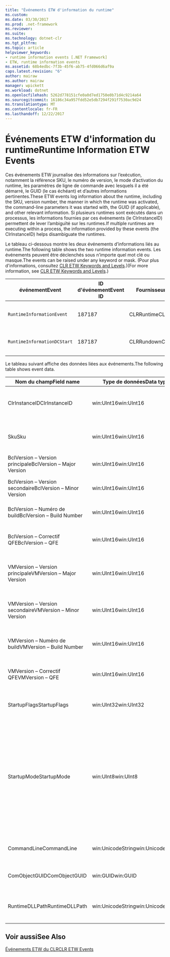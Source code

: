 ```yaml
---
title: "Événements ETW d'information du runtime"
ms.custom: 
ms.date: 03/30/2017
ms.prod: .net-framework
ms.reviewer: 
ms.suite: 
ms.technology: dotnet-clr
ms.tgt_pltfrm: 
ms.topic: article
helpviewer_keywords:
- runtime information events [.NET Framework]
- ETW, runtime information events
ms.assetid: 68b4edbc-7f3b-45f6-ab75-4fd066d6af9a
caps.latest.revision: "6"
author: mairaw
ms.author: mairaw
manager: wpickett
ms.workload: dotnet
ms.openlocfilehash: 5262d778151cfe0a0d7ed1750e0b71d4c9214a64
ms.sourcegitcommit: 16186c34a957fdd52e5db7294f291f7530ac9d24
ms.translationtype: MT
ms.contentlocale: fr-FR
ms.lasthandoff: 12/22/2017
---
```

# <a name="runtime-information-etw-events"></a><span data-ttu-id="914ad-102">Événements ETW d'information du runtime</span><span class="sxs-lookup"><span data-stu-id="914ad-102">Runtime Information ETW Events</span></span>
<span data-ttu-id="914ad-103">Ces événements ETW journalise des informations sur l’exécution, notamment la référence SKU, le numéro de version, le mode d’activation du runtime, les paramètres de ligne de commande avec lesquels il a été démarré, le GUID (le cas échéant) et d’autres informations pertinentes.</span><span class="sxs-lookup"><span data-stu-id="914ad-103">These ETW events log information about the runtime, including the SKU, version number, the manner in which the runtime was activated, the command-line parameters it was started with, the GUID (if applicable), and other relevant information.</span></span> <span data-ttu-id="914ad-104">Si plusieurs runtimes sont exécutés dans un processus, les informations fournies par ces événements (le ClrInstanceID) permettent de lever l’ambiguïté sur les runtimes.</span><span class="sxs-lookup"><span data-stu-id="914ad-104">If multiple runtimes are executing within a process, the information provided by these events (the ClrInstanceID) helps disambiguate the runtimes.</span></span>  
  
 <span data-ttu-id="914ad-105">Le tableau ci-dessous montre les deux événements d’informations liés au runtime.</span><span class="sxs-lookup"><span data-stu-id="914ad-105">The following table shows the two runtime information events.</span></span> <span data-ttu-id="914ad-106">Les événements peuvent être déclenchés sous n’importe quel mot clé ou masque.</span><span class="sxs-lookup"><span data-stu-id="914ad-106">The events can be raised under any keyword or mask.</span></span> <span data-ttu-id="914ad-107">(Pour plus d'informations, consultez [CLR ETW Keywords and Levels](../../../docs/framework/performance/clr-etw-keywords-and-levels.md).)</span><span class="sxs-lookup"><span data-stu-id="914ad-107">(For more information, see [CLR ETW Keywords and Levels](../../../docs/framework/performance/clr-etw-keywords-and-levels.md).)</span></span>  
  
|<span data-ttu-id="914ad-108">événement</span><span class="sxs-lookup"><span data-stu-id="914ad-108">Event</span></span>|<span data-ttu-id="914ad-109">ID d'événement</span><span class="sxs-lookup"><span data-stu-id="914ad-109">Event ID</span></span>|<span data-ttu-id="914ad-110">Fournisseur</span><span class="sxs-lookup"><span data-stu-id="914ad-110">Provider</span></span>|<span data-ttu-id="914ad-111">Description</span><span class="sxs-lookup"><span data-stu-id="914ad-111">Description</span></span>|  
|-----------|--------------|--------------|-----------------|  
|`RuntimeInformationEvent`|<span data-ttu-id="914ad-112">187</span><span class="sxs-lookup"><span data-stu-id="914ad-112">187</span></span>|<span data-ttu-id="914ad-113">CLRRuntime</span><span class="sxs-lookup"><span data-stu-id="914ad-113">CLRRuntime</span></span>|<span data-ttu-id="914ad-114">Déclenché lorsqu’un runtime est chargé.</span><span class="sxs-lookup"><span data-stu-id="914ad-114">Raised when a runtime is loaded.</span></span>|  
|`RuntimeInformationDCStart`|<span data-ttu-id="914ad-115">187</span><span class="sxs-lookup"><span data-stu-id="914ad-115">187</span></span>|<span data-ttu-id="914ad-116">CLRRundown</span><span class="sxs-lookup"><span data-stu-id="914ad-116">CLRRundown</span></span>|<span data-ttu-id="914ad-117">Énumère les runtimes chargés.</span><span class="sxs-lookup"><span data-stu-id="914ad-117">Enumerates the runtimes that are loaded.</span></span>|  
  
 <span data-ttu-id="914ad-118">Le tableau suivant affiche des données liées aux événements.</span><span class="sxs-lookup"><span data-stu-id="914ad-118">The following table shows event data.</span></span>  
  
|<span data-ttu-id="914ad-119">Nom du champ</span><span class="sxs-lookup"><span data-stu-id="914ad-119">Field name</span></span>|<span data-ttu-id="914ad-120">Type de données</span><span class="sxs-lookup"><span data-stu-id="914ad-120">Data type</span></span>|<span data-ttu-id="914ad-121">Description</span><span class="sxs-lookup"><span data-stu-id="914ad-121">Description</span></span>|  
|----------------|---------------|-----------------|  
|<span data-ttu-id="914ad-122">ClrInstanceID</span><span class="sxs-lookup"><span data-stu-id="914ad-122">ClrInstanceID</span></span>|<span data-ttu-id="914ad-123">win:UInt16</span><span class="sxs-lookup"><span data-stu-id="914ad-123">win:UInt16</span></span>|<span data-ttu-id="914ad-124">ID unique de l'instance de CLR ou CoreCLR.</span><span class="sxs-lookup"><span data-stu-id="914ad-124">Unique ID for the instance of CLR or CoreCLR.</span></span>|  
|<span data-ttu-id="914ad-125">Sku</span><span class="sxs-lookup"><span data-stu-id="914ad-125">Sku</span></span>|<span data-ttu-id="914ad-126">win:UInt16</span><span class="sxs-lookup"><span data-stu-id="914ad-126">win:UInt16</span></span>|<span data-ttu-id="914ad-127">1 – Desktop CLR.</span><span class="sxs-lookup"><span data-stu-id="914ad-127">1 – Desktop CLR.</span></span><br /><br /> <span data-ttu-id="914ad-128">2 – CoreCLR.</span><span class="sxs-lookup"><span data-stu-id="914ad-128">2 – CoreCLR.</span></span>|  
|<span data-ttu-id="914ad-129">BclVersion – Version principale</span><span class="sxs-lookup"><span data-stu-id="914ad-129">BclVersion – Major Version</span></span>|<span data-ttu-id="914ad-130">win:UInt16</span><span class="sxs-lookup"><span data-stu-id="914ad-130">win:UInt16</span></span>|<span data-ttu-id="914ad-131">Version principale de mscorlib.dll.</span><span class="sxs-lookup"><span data-stu-id="914ad-131">Major version of mscorlib.dll.</span></span>|  
|<span data-ttu-id="914ad-132">BclVersion – Version secondaire</span><span class="sxs-lookup"><span data-stu-id="914ad-132">BclVersion – Minor Version</span></span>|<span data-ttu-id="914ad-133">win:UInt16</span><span class="sxs-lookup"><span data-stu-id="914ad-133">win:UInt16</span></span>|<span data-ttu-id="914ad-134">Numéro de la version secondaire de mscorlib.dll.</span><span class="sxs-lookup"><span data-stu-id="914ad-134">Minor version number of mscorlib.dll.</span></span>|  
|<span data-ttu-id="914ad-135">BclVersion – Numéro de build</span><span class="sxs-lookup"><span data-stu-id="914ad-135">BclVersion – Build Number</span></span>|<span data-ttu-id="914ad-136">win:UInt16</span><span class="sxs-lookup"><span data-stu-id="914ad-136">win:UInt16</span></span>|<span data-ttu-id="914ad-137">Numéro de build de mscorlib.dll.</span><span class="sxs-lookup"><span data-stu-id="914ad-137">Build number of mscorlib.dll.</span></span>|  
|<span data-ttu-id="914ad-138">BclVersion – Correctif QFE</span><span class="sxs-lookup"><span data-stu-id="914ad-138">BclVersion – QFE</span></span>|<span data-ttu-id="914ad-139">win:UInt16</span><span class="sxs-lookup"><span data-stu-id="914ad-139">win:UInt16</span></span>|<span data-ttu-id="914ad-140">Numéro de version du correctif logiciel de mscorlib.dll.</span><span class="sxs-lookup"><span data-stu-id="914ad-140">Hotfix version number of mscorlib.dll.</span></span>|  
|<span data-ttu-id="914ad-141">VMVersion – Version principale</span><span class="sxs-lookup"><span data-stu-id="914ad-141">VMVersion – Major Version</span></span>|<span data-ttu-id="914ad-142">win:UInt16</span><span class="sxs-lookup"><span data-stu-id="914ad-142">win:UInt16</span></span>|<span data-ttu-id="914ad-143">Version de clr.dll ou de coreclr.dll, selon la référence SKU.</span><span class="sxs-lookup"><span data-stu-id="914ad-143">Version of clr.dll or coreclr.dll, depending on SKU.</span></span>|  
|<span data-ttu-id="914ad-144">VMVersion – Version secondaire</span><span class="sxs-lookup"><span data-stu-id="914ad-144">VMVersion – Minor Version</span></span>|<span data-ttu-id="914ad-145">win:UInt16</span><span class="sxs-lookup"><span data-stu-id="914ad-145">win:UInt16</span></span>|<span data-ttu-id="914ad-146">Version secondaire de clr.dll ou de coreclr.dll, selon la référence SKU.</span><span class="sxs-lookup"><span data-stu-id="914ad-146">Minor version of clr.dll or coreclr.dll, depending on SKU.</span></span>|  
|<span data-ttu-id="914ad-147">VMVersion – Numéro de build</span><span class="sxs-lookup"><span data-stu-id="914ad-147">VMVersion – Build Number</span></span>|<span data-ttu-id="914ad-148">win:UInt16</span><span class="sxs-lookup"><span data-stu-id="914ad-148">win:UInt16</span></span>|<span data-ttu-id="914ad-149">Numéro de build de clr.dll ou de coreclr.dll.</span><span class="sxs-lookup"><span data-stu-id="914ad-149">Build number of clr.dll or coreclr.dll.</span></span>|  
|<span data-ttu-id="914ad-150">VMVersion – Correctif QFE</span><span class="sxs-lookup"><span data-stu-id="914ad-150">VMVersion – QFE</span></span>|<span data-ttu-id="914ad-151">win:UInt16</span><span class="sxs-lookup"><span data-stu-id="914ad-151">win:UInt16</span></span>|<span data-ttu-id="914ad-152">Numéro du correctif logiciel de clr.dll ou de coreclr.dll.</span><span class="sxs-lookup"><span data-stu-id="914ad-152">Hotfix version number of clr.dll or coreclr.dll.</span></span>|  
|<span data-ttu-id="914ad-153">StartupFlags</span><span class="sxs-lookup"><span data-stu-id="914ad-153">StartupFlags</span></span>|<span data-ttu-id="914ad-154">win:UInt32</span><span class="sxs-lookup"><span data-stu-id="914ad-154">win:UInt32</span></span>|<span data-ttu-id="914ad-155">Indicateurs de démarrage définis dans mscoree.h.</span><span class="sxs-lookup"><span data-stu-id="914ad-155">Startup flags defined in mscoree.h.</span></span>|  
|<span data-ttu-id="914ad-156">StartupMode</span><span class="sxs-lookup"><span data-stu-id="914ad-156">StartupMode</span></span>|<span data-ttu-id="914ad-157">win:UInt8</span><span class="sxs-lookup"><span data-stu-id="914ad-157">win:UInt8</span></span>|<span data-ttu-id="914ad-158">0x01 - Fichier exécutable managé.</span><span class="sxs-lookup"><span data-stu-id="914ad-158">0x01 - Managed executable.</span></span><br /><br /> <span data-ttu-id="914ad-159">0x02 - CLR hébergé.</span><span class="sxs-lookup"><span data-stu-id="914ad-159">0x02 - Hosted CLR.</span></span><br /><br /> <span data-ttu-id="914ad-160">0x04 - Code Interop managé C++.</span><span class="sxs-lookup"><span data-stu-id="914ad-160">0x04 - C++ managed interop.</span></span><br /><br /> <span data-ttu-id="914ad-161">0x08 - Activé pour COM.</span><span class="sxs-lookup"><span data-stu-id="914ad-161">0x08 - COM-activated.</span></span><br /><br /> <span data-ttu-id="914ad-162">0x10 - Autre.</span><span class="sxs-lookup"><span data-stu-id="914ad-162">0x10 - Other.</span></span>|  
|<span data-ttu-id="914ad-163">CommandLine</span><span class="sxs-lookup"><span data-stu-id="914ad-163">CommandLine</span></span>|<span data-ttu-id="914ad-164">win:UnicodeString</span><span class="sxs-lookup"><span data-stu-id="914ad-164">win:UnicodeString</span></span>|<span data-ttu-id="914ad-165">Non null seulement si StartupMode=0x01.</span><span class="sxs-lookup"><span data-stu-id="914ad-165">Non-null only if StartupMode=0x01.</span></span>|  
|<span data-ttu-id="914ad-166">ComObjectGUID</span><span class="sxs-lookup"><span data-stu-id="914ad-166">ComObjectGUID</span></span>|<span data-ttu-id="914ad-167">win:GUID</span><span class="sxs-lookup"><span data-stu-id="914ad-167">win:GUID</span></span>|<span data-ttu-id="914ad-168">Non null seulement si StartupMode=0x08.</span><span class="sxs-lookup"><span data-stu-id="914ad-168">Non-null only if StartupMode=0x08.</span></span>|  
|<span data-ttu-id="914ad-169">RuntimeDLLPath</span><span class="sxs-lookup"><span data-stu-id="914ad-169">RuntimeDLLPath</span></span>|<span data-ttu-id="914ad-170">win:UnicodeString</span><span class="sxs-lookup"><span data-stu-id="914ad-170">win:UnicodeString</span></span>|<span data-ttu-id="914ad-171">Chemin du fichier .dll du CLR qui a été chargé dans le processus.</span><span class="sxs-lookup"><span data-stu-id="914ad-171">Path to the CLR .dll file that was loaded into the process.</span></span>|  
  
## <a name="see-also"></a><span data-ttu-id="914ad-172">Voir aussi</span><span class="sxs-lookup"><span data-stu-id="914ad-172">See Also</span></span>  
 [<span data-ttu-id="914ad-173">Événements ETW du CLR</span><span class="sxs-lookup"><span data-stu-id="914ad-173">CLR ETW Events</span></span>](../../../docs/framework/performance/clr-etw-events.md)

